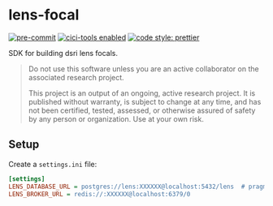# lens-focal

<!-- BADGIE TIME -->

[![pre-commit](https://img.shields.io/badge/pre--commit-enabled-brightgreen?logo=pre-commit)](https://github.com/pre-commit/pre-commit)
[![cici-tools enabled](https://img.shields.io/badge/%E2%9A%A1_cici--tools-enabled-c0ff33)](https://gitlab.com/buildgarden/tools/cici-tools)
[![code style: prettier](https://img.shields.io/badge/code_style-prettier-ff69b4.svg)](https://github.com/prettier/prettier)

<!-- END BADGIE TIME -->

SDK for building dsri lens focals.

> Do not use this software unless you are an active collaborator on the
> associated research project.
>
> This project is an output of an ongoing, active research project. It is
> published without warranty, is subject to change at any time, and has not been
> certified, tested, assessed, or otherwise assured of safety by any person or
> organization. Use at your own risk.

## Setup

Create a `settings.ini` file:

```ini
[settings]
LENS_DATABASE_URL = postgres://lens:XXXXXX@localhost:5432/lens  # pragma: allowlist secret
LENS_BROKER_URL = redis://:XXXXXX@localhost:6379/0
```
